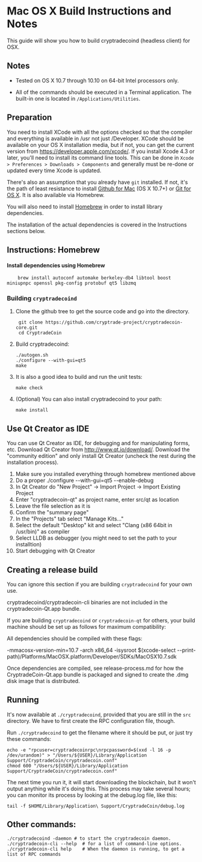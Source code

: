 Mac OS X Build Instructions and Notes
====================================
This guide will show you how to build cryptradecoind (headless client) for OSX.

Notes
-----

* Tested on OS X 10.7 through 10.10 on 64-bit Intel processors only.

* All of the commands should be executed in a Terminal application. The
built-in one is located in `/Applications/Utilities`.

Preparation
-----------

You need to install XCode with all the options checked so that the compiler
and everything is available in /usr not just /Developer. XCode should be
available on your OS X installation media, but if not, you can get the
current version from https://developer.apple.com/xcode/. If you install
Xcode 4.3 or later, you'll need to install its command line tools. This can
be done in `Xcode > Preferences > Downloads > Components` and generally must
be re-done or updated every time Xcode is updated.

There's also an assumption that you already have `git` installed. If
not, it's the path of least resistance to install [Github for Mac](https://mac.github.com/)
(OS X 10.7+) or
[Git for OS X](https://code.google.com/p/git-osx-installer/). It is also
available via Homebrew.

You will also need to install [Homebrew](http://brew.sh) in order to install library
dependencies.

The installation of the actual dependencies is covered in the Instructions
sections below.

Instructions: Homebrew
----------------------

#### Install dependencies using Homebrew

        brew install autoconf automake berkeley-db4 libtool boost miniupnpc openssl pkg-config protobuf qt5 libzmq

### Building `cryptradecoind`

1. Clone the github tree to get the source code and go into the directory.

        git clone https://github.com/cryptrade-project/cryptradecoin-core.git
        cd CryptradeCoin

2.  Build cryptradecoind:

        ./autogen.sh
        ./configure --with-gui=qt5
        make

3.  It is also a good idea to build and run the unit tests:

        make check

4.  (Optional) You can also install cryptradecoind to your path:

        make install

Use Qt Creator as IDE
------------------------
You can use Qt Creator as IDE, for debugging and for manipulating forms, etc.
Download Qt Creator from http://www.qt.io/download/. Download the "community edition" and only install Qt Creator (uncheck the rest during the installation process).

1. Make sure you installed everything through homebrew mentioned above
2. Do a proper ./configure --with-gui=qt5 --enable-debug
3. In Qt Creator do "New Project" -> Import Project -> Import Existing Project
4. Enter "cryptradecoin-qt" as project name, enter src/qt as location
5. Leave the file selection as it is
6. Confirm the "summary page"
7. In the "Projects" tab select "Manage Kits..."
8. Select the default "Desktop" kit and select "Clang (x86 64bit in /usr/bin)" as compiler
9. Select LLDB as debugger (you might need to set the path to your installtion)
10. Start debugging with Qt Creator

Creating a release build
------------------------
You can ignore this section if you are building `cryptradecoind` for your own use.

cryptradecoind/cryptradecoin-cli binaries are not included in the cryptradecoin-Qt.app bundle.

If you are building `cryptradecoind` or `cryptradecoin-qt` for others, your build machine should be set up
as follows for maximum compatibility:

All dependencies should be compiled with these flags:

 -mmacosx-version-min=10.7
 -arch x86_64
 -isysroot $(xcode-select --print-path)/Platforms/MacOSX.platform/Developer/SDKs/MacOSX10.7.sdk

Once dependencies are compiled, see release-process.md for how the CryptradeCoin-Qt.app
bundle is packaged and signed to create the .dmg disk image that is distributed.

Running
-------

It's now available at `./cryptradecoind`, provided that you are still in the `src`
directory. We have to first create the RPC configuration file, though.

Run `./cryptradecoind` to get the filename where it should be put, or just try these
commands:

    echo -e "rpcuser=cryptradecoinrpc\nrpcpassword=$(xxd -l 16 -p /dev/urandom)" > "/Users/${USER}/Library/Application Support/CryptradeCoin/cryptradecoin.conf"
    chmod 600 "/Users/${USER}/Library/Application Support/CryptradeCoin/cryptradecoin.conf"

The next time you run it, it will start downloading the blockchain, but it won't
output anything while it's doing this. This process may take several hours;
you can monitor its process by looking at the debug.log file, like this:

    tail -f $HOME/Library/Application\ Support/CryptradeCoin/debug.log

Other commands:
-------

    ./cryptradecoind -daemon # to start the cryptradecoin daemon.
    ./cryptradecoin-cli --help  # for a list of command-line options.
    ./cryptradecoin-cli help    # When the daemon is running, to get a list of RPC commands
